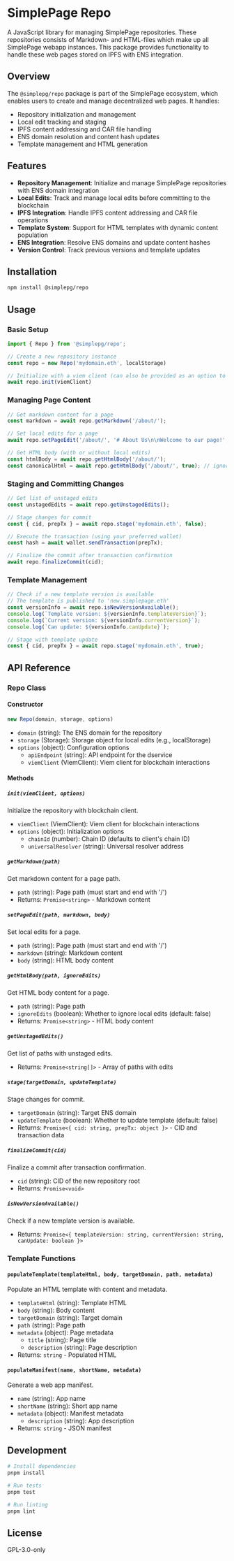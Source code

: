 # SimplePage Repo

A JavaScript library for managing SimplePage repositories. These repositories consists of Markdown- and HTML-files which make up all SimplePage webapp instances. This package provides functionality to handle these web pages stored on IPFS with ENS integration.

## Overview

The `@simplepg/repo` package is part of the SimplePage ecosystem, which enables users to create and manage decentralized web pages. It handles:

- Repository initialization and management
- Local edit tracking and staging
- IPFS content addressing and CAR file handling
- ENS domain resolution and content hash updates
- Template management and HTML generation

## Features

- **Repository Management**: Initialize and manage SimplePage repositories with ENS domain integration
- **Local Edits**: Track and manage local edits before committing to the blockchain
- **IPFS Integration**: Handle IPFS content addressing and CAR file operations
- **Template System**: Support for HTML templates with dynamic content population
- **ENS Integration**: Resolve ENS domains and update content hashes
- **Version Control**: Track previous versions and template updates

## Installation

```bash
npm install @simplepg/repo
```

## Usage

### Basic Setup

```javascript
import { Repo } from '@simplepg/repo';

// Create a new repository instance
const repo = new Repo('mydomain.eth', localStorage)

// Initialize with a viem client (can also be provided as an option to the constructor)
await repo.init(viemClient)
```

### Managing Page Content

```javascript
// Get markdown content for a page
const markdown = await repo.getMarkdown('/about/');

// Set local edits for a page
await repo.setPageEdit('/about/', '# About Us\n\nWelcome to our page!', '<h1>About Us</h1><p>Welcome to our page!</p>');

// Get HTML body (with or without local edits)
const htmlBody = await repo.getHtmlBody('/about/');
const canonicalHtml = await repo.getHtmlBody('/about/', true); // ignore local edits
```

### Staging and Committing Changes

```javascript
// Get list of unstaged edits
const unstagedEdits = await repo.getUnstagedEdits();

// Stage changes for commit
const { cid, prepTx } = await repo.stage('mydomain.eth', false);

// Execute the transaction (using your preferred wallet)
const hash = await wallet.sendTransaction(prepTx);

// Finalize the commit after transaction confirmation
await repo.finalizeCommit(cid);
```

### Template Management

```javascript
// Check if a new template version is available
// The template is published to 'new.simplepage.eth'
const versionInfo = await repo.isNewVersionAvailable();
console.log(`Template version: ${versionInfo.templateVersion}`);
console.log(`Current version: ${versionInfo.currentVersion}`);
console.log(`Can update: ${versionInfo.canUpdate}`);

// Stage with template update
const { cid, prepTx } = await repo.stage('mydomain.eth', true);
```

## API Reference

### Repo Class

#### Constructor

```javascript
new Repo(domain, storage, options)
```

- `domain` (string): The ENS domain for the repository
- `storage` (Storage): Storage object for local edits (e.g., localStorage)
- `options` (object): Configuration options
  - `apiEndpoint` (string): API endpoint for the dservice
  - `viemClient` (ViemClient): Viem client for blockchain interactions

#### Methods

##### `init(viemClient, options)`

Initialize the repository with blockchain client.

- `viemClient` (ViemClient): Viem client for blockchain interactions
- `options` (object): Initialization options
  - `chainId` (number): Chain ID (defaults to client's chain ID)
  - `universalResolver` (string): Universal resolver address

##### `getMarkdown(path)`

Get markdown content for a page path.

- `path` (string): Page path (must start and end with '/')
- Returns: `Promise<string>` - Markdown content

##### `setPageEdit(path, markdown, body)`

Set local edits for a page.

- `path` (string): Page path (must start and end with '/')
- `markdown` (string): Markdown content
- `body` (string): HTML body content

##### `getHtmlBody(path, ignoreEdits)`

Get HTML body content for a page.

- `path` (string): Page path
- `ignoreEdits` (boolean): Whether to ignore local edits (default: false)
- Returns: `Promise<string>` - HTML body content

##### `getUnstagedEdits()`

Get list of paths with unstaged edits.

- Returns: `Promise<string[]>` - Array of paths with edits

##### `stage(targetDomain, updateTemplate)`

Stage changes for commit.

- `targetDomain` (string): Target ENS domain
- `updateTemplate` (boolean): Whether to update template (default: false)
- Returns: `Promise<{ cid: string, prepTx: object }>` - CID and transaction data

##### `finalizeCommit(cid)`

Finalize a commit after transaction confirmation.

- `cid` (string): CID of the new repository root
- Returns: `Promise<void>`

##### `isNewVersionAvailable()`

Check if a new template version is available.

- Returns: `Promise<{ templateVersion: string, currentVersion: string, canUpdate: boolean }>`

### Template Functions

#### `populateTemplate(templateHtml, body, targetDomain, path, metadata)`

Populate an HTML template with content and metadata.

- `templateHtml` (string): Template HTML
- `body` (string): Body content
- `targetDomain` (string): Target domain
- `path` (string): Page path
- `metadata` (object): Page metadata
  - `title` (string): Page title
  - `description` (string): Page description
- Returns: `string` - Populated HTML

#### `populateManifest(name, shortName, metadata)`

Generate a web app manifest.

- `name` (string): App name
- `shortName` (string): Short app name
- `metadata` (object): Manifest metadata
  - `description` (string): App description
- Returns: `string` - JSON manifest


## Development

```bash
# Install dependencies
pnpm install

# Run tests
pnpm test

# Run linting
pnpm lint
```

## License

GPL-3.0-only